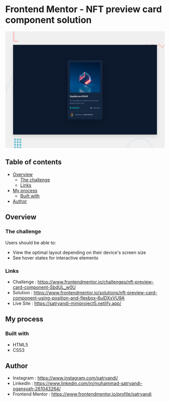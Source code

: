 # Frontend Mentor - NFT preview card component solution

![NFT Preview Card Component](assets/images/desktop-preview.jpg)

## Table of contents

- [Overview](#overview)
  - [The challenge](#the-challenge)
  - [Links](#links)
- [My process](#my-process)
  - [Built with](#built-with)
- [Author](#author)

## Overview

### The challenge

Users should be able to:

- View the optimal layout depending on their device's screen size
- See hover states for interactive elements

### Links

- Challenge : https://www.frontendmentor.io/challenges/nft-preview-card-component-SbdUL_w0U
- Solution  : https://www.frontendmentor.io/solutions/nft-preview-card-component-using-position-and-flexbox-6ulDXxVU9A
- Live Site : https://satryandi-miniproject5.netlify.app/

## My process

### Built with

- HTML5
- CSS3

## Author

- Instagram : https://www.instagram.com/satryandi/
- LinkedIn : https://www.linkedin.com/in/muhammad-satryandi-ogansyah-261043264/
- Frontend Mentor : https://www.frontendmentor.io/profile/satryandi